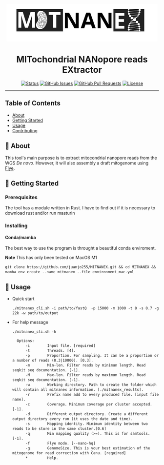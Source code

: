 <p align="center"><img src="images/MITNANEX.png" alt="MITNANEX"></p>

<h1 align="center">MITochondrial NANopore reads EXtractor</h3>

<div align="center">

  [![Status](https://img.shields.io/badge/status-active-success.svg)]() 
  [![GitHub Issues](https://img.shields.io/github/issues/kylelobo/The-Documentation-Compendium.svg)](https://github.com/juanjo255/MITNANEX/issues)
  [![GitHub Pull Requests](https://img.shields.io/github/issues-pr/kylelobo/The-Documentation-Compendium.svg)](https://github.com/juanjo255/MITNANEX/pulls)
  [![License](https://img.shields.io/badge/license-MIT-blue.svg)](/LICENSE)

</div>

---

## Table of Contents
+ [About](#about)
+ [Getting Started](#getting_started)
+ [Usage](#usage)
+ [Contributing](../CONTRIBUTING.md)

## 🧐 About <a name = "about"></a>
This tool's main purpose is to extract mitocondrial nanopore reads from the WGS _De novo_. However, it will also assembly a draft mitogenome using [Flye](https://github.com/fenderglass/Flye.git).

## 🏁 Getting Started <a name = "getting_started"></a>

### Prerequisites
The tool has a module written in Rust. I have to find out if it is necessary to download rust and/or run masturin

### Installing

#### Conda/mamba

The best way to use the program is throught a beautiful conda enviroment.

**Note** This has only been tested on MacOS M1

```
git clone https://github.com/juanjo255/MITNANEX.git && cd MITNANEX && mamba env create --name mitnanex --file environment_mac.yml
```

## 🎈 Usage <a name="usage"></a>

* Quick start
  ```
  ./mitnanex_cli.sh -i path/to/fastQ  -p 15000 -m 1000 -t 8 -s 0.7 -g 22k -w path/to/output
  ```
* For help message
  ```
  ./mitnanex_cli.sh -h
  ```
  ```
    Options:
        -i        Input file. [required]
        -t        Threads. [4].
        -p        Proportion. For sampling. It can be a proportion or a number of reads (0.3|10000). [0.3].
        -m        Min-len. Filter reads by minimun length. Read seqkit seq documentation. [-1].
        -M        Max-len. Filter reads by maximun length. Read seqkit seq documentation. [-1].
        -w        Working directory. Path to create the folder which will contain all mitnanex information. [./mitnanex_results].
        -r        Prefix name add to every produced file. [input file name].
        -c        Coverage. Minimum coverage per cluster accepted. [-1].
        -d        Different output directory. Create a different output directory every run (it uses the date and time).
        -s        Mapping identity. Minimun identity between two reads to be store in the same cluster.[0.6]
        -q        Min mapping quality (>=). This is for samtools. [-1].
        -f        Flye mode. [--nano-hq]
        -g        GenomeSize. This is your best estimation of the mitogenome for read correction with Canu. [required]
        *         Help.
  
  ```
